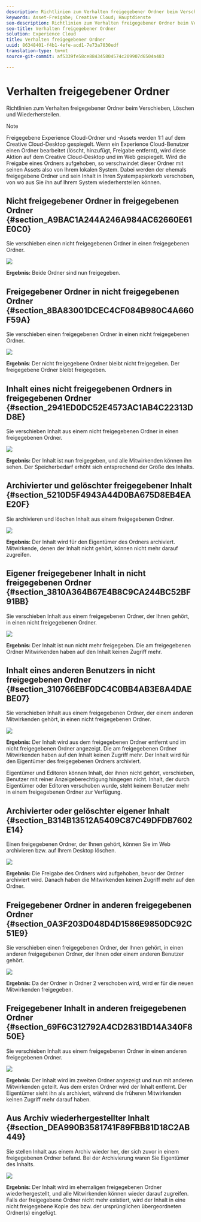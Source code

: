 ```yaml
---
description: Richtlinien zum Verhalten freigegebener Ordner beim Verschieben, Löschen und Wiederherstellen.
keywords: Asset-Freigabe; Creative Cloud; Hauptdienste
seo-description: Richtlinien zum Verhalten freigegebener Ordner beim Verschieben, Löschen und Wiederherstellen.
seo-title: Verhalten freigegebener Ordner
solution: Experience Cloud
title: Verhalten freigegebener Ordner
uuid: 86348401-f4b1-4efe-acd1-7e73a7030edf
translation-type: tm+mt
source-git-commit: af5339fe58ce884345804574c209907d6504a483

---
```



# Verhalten freigegebener Ordner

Richtlinien zum Verhalten freigegebener Ordner beim Verschieben, Löschen und Wiederherstellen.

>[!NOTE]
>
>Freigegebene Experience Cloud-Ordner und -Assets werden 1:1 auf dem Creative Cloud-Desktop gespiegelt. Wenn ein Experience Cloud-Benutzer einen Ordner bearbeitet (löscht, hinzufügt, Freigabe entfernt), wird diese Aktion auf dem Creative Cloud-Desktop und im Web gespiegelt. Wird die Freigabe eines Ordners aufgehoben, so verschwindet dieser Ordner mit seinen Assets also von Ihrem lokalen System. Dabei werden der ehemals freigegebene Ordner und sein Inhalt in Ihren Systempapierkorb verschoben, von wo aus Sie ihn auf Ihrem System wiederherstellen können.

## Nicht freigegebener Ordner in freigegebenen Ordner {#section_A9BAC1A244A246A984AC62660E61E0C0}

Sie verschieben einen nicht freigegebenen Ordner in einen freigegebenen Ordner.

![](assets/01_assets_move.png)

**Ergebnis:** Beide Ordner sind nun freigegeben.

## Freigegebener Ordner in nicht freigegebenen Ordner {#section_8BA83001DCEC4CF084B980C4A660F59A}

Sie verschieben einen freigegebenen Ordner in einen nicht freigegebenen Ordner.

![](assets/02_assets_move.png)

**Ergebnis**: Der nicht freigegebene Ordner bleibt nicht freigegeben. Der freigegebene Ordner bleibt freigegeben.

## Inhalt eines nicht freigegebenen Ordners in freigegebenen Ordner {#section_2941ED0DC52E4573AC1AB4C22313DD8E}

Sie verschieben Inhalt aus einem nicht freigegebenen Ordner in einen freigegebenen Ordner.

![](assets/03_assets_move.png)

**Ergebnis:** Der Inhalt ist nun freigegeben, und alle Mitwirkenden können ihn sehen. Der Speicherbedarf erhöht sich entsprechend der Größe des Inhalts.

## Archivierter und gelöschter freigegebener Inhalt {#section_5210D5F4943A44D0BA675D8EB4EAE20F}

Sie archivieren und löschen Inhalt aus einem freigegebenen Ordner.

![](assets/04_assets_move.png)

**Ergebnis:** Der Inhalt wird für den Eigentümer des Ordners archiviert. Mitwirkende, denen der Inhalt nicht gehört, können nicht mehr darauf zugreifen.

## Eigener freigegebener Inhalt in nicht freigegebenen Ordner {#section_3810A364B67E4B8C9CA244BC52BF91BB}

Sie verschieben Inhalt aus einem freigegebenen Ordner, der Ihnen gehört, in einen nicht freigegebenen Ordner.

![](assets/05_assets_move.png)

**Ergebnis:** Der Inhalt ist nun nicht mehr freigegeben. Die am freigegebenen Ordner Mitwirkenden haben auf den Inhalt keinen Zugriff mehr.

## Inhalt eines anderen Benutzers in nicht freigegebenen Ordner {#section_310766EBF0DC4C0BB4AB3E8A4DAEBE07}

Sie verschieben Inhalt aus einem freigegebenen Ordner, der einem anderen Mitwirkenden gehört, in einen nicht freigegebenen Ordner.

![](assets/06_assets_move.png)

**Ergebnis:** Der Inhalt wird aus dem freigegebenen Ordner entfernt und im nicht freigegebenen Ordner angezeigt. Die am freigegebenen Ordner Mitwirkenden haben auf den Inhalt keinen Zugriff mehr. Der Inhalt wird für den Eigentümer des freigegebenen Ordners archiviert.

Eigentümer und Editoren können Inhalt, der ihnen nicht gehört, verschieben, Benutzer mit reiner Anzeigeberechtigung hingegen nicht. Inhalt, der durch Eigentümer oder Editoren verschoben wurde, steht keinem Benutzer mehr in einem freigegebenen Ordner zur Verfügung.

## Archivierter oder gelöschter eigener Inhalt {#section_B314B13512A5409C87C49DFDB7602E14}

Einen freigegebenen Ordner, der Ihnen gehört, können Sie im Web archivieren bzw. auf Ihrem Desktop löschen.

![](assets/07_assets_move.png)

**Ergebnis:** Die Freigabe des Ordners wird aufgehoben, bevor der Ordner archiviert wird. Danach haben die Mitwirkenden keinen Zugriff mehr auf den Ordner.

## Freigegebener Ordner in anderen freigegebenen Ordner {#section_0A3F203D048D4D1586E9850DC92C51E9}

Sie verschieben einen freigegebenen Ordner, der Ihnen gehört, in einen anderen freigegebenen Ordner, der Ihnen oder einem anderen Benutzer gehört.

![](assets/09_assets_move.png)

**Ergebnis:** Da der Ordner in Ordner 2 verschoben wird, wird er für die neuen Mitwirkenden freigegeben.

## Freigegebener Inhalt in anderen freigegebenen Ordner {#section_69F6C312792A4CD2831BD14A340F850E}

Sie verschieben Inhalt aus einem freigegebenen Ordner in einen anderen freigegebenen Ordner.

![](assets/11_assets_move.png)

**Ergebnis:** Der Inhalt wird im zweiten Ordner angezeigt und nun mit anderen Mitwirkenden geteilt. Aus dem ersten Ordner wird der Inhalt entfernt. Der Eigentümer sieht ihn als archiviert, während die früheren Mitwirkenden keinen Zugriff mehr darauf haben.

## Aus Archiv wiederhergestellter Inhalt {#section_DEA990B3581741F89FBB81D18C2AB449}

Sie stellen Inhalt aus einem Archiv wieder her, der sich zuvor in einem freigegebenen Ordner befand. Bei der Archivierung waren Sie Eigentümer des Inhalts.

![](assets/12_assets_move.png)

**Ergebnis:** Der Inhalt wird im ehemaligen freigegebenen Ordner wiederhergestellt, und alle Mitwirkenden können wieder darauf zugreifen. Falls der freigegebene Ordner nicht mehr existiert, wird der Inhalt in eine nicht freigegebene Kopie des bzw. der ursprünglichen übergeordneten Ordner(s) eingefügt.
